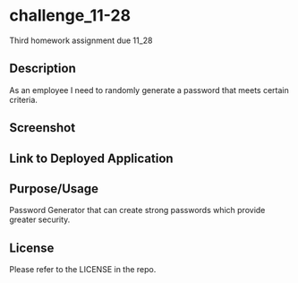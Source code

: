 # challenge_11-28
Third homework assignment due 11_28

## Description

As an employee I need to randomly generate a password that meets certain criteria.

## Screenshot

## Link to Deployed Application

## Purpose/Usage

Password Generator that can create strong passwords which provide greater security.

## License

Please refer to the LICENSE in the repo.
